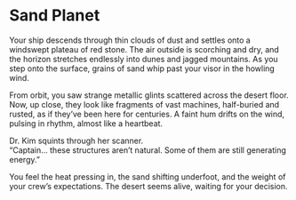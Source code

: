 # Sand Planet

Your ship descends through thin clouds of dust and settles onto a windswept plateau of red stone. The air outside is scorching and dry, and the horizon stretches endlessly into dunes and jagged mountains. As you step onto the surface, grains of sand whip past your visor in the howling wind.

From orbit, you saw strange metallic glints scattered across the desert floor. Now, up close, they look like fragments of vast machines, half-buried and rusted, as if they’ve been here for centuries. A faint hum drifts on the wind, pulsing in rhythm, almost like a heartbeat.

Dr. Kim squints through her scanner.  
“Captain… these structures aren’t natural. Some of them are still generating energy.”

You feel the heat pressing in, the sand shifting underfoot, and the weight of your crew’s expectations. The desert seems alive, waiting for your decision.